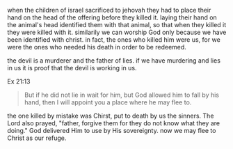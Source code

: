 when the children of israel sacrificed to jehovah they had to place their hand
on the head of the offering before they killed it. laying their hand on the animal's
head identified them with that animal, so that when they killed it they were killed
with it. similarily we can worship God only because we have been identified with christ.
in fact, the ones who killed him were us, for we were the ones who needed his death
in order to be redeemed.

the devil is a murderer and the father of lies. if we have murdering and lies in us it is proof that the devil is working in us.

Ex 21:13
> But if he did not lie in wait for him, but God allowed him to fall by his hand, then I will appoint you a place where he may flee to.

the one killed by mistake was Chirst, put to death by us the sinners. The Lord also prayed, "father, forgive them for they do not know what they are doing." God delivered Him to use by His sovereignty. now we may flee to Christ as our refuge. 
